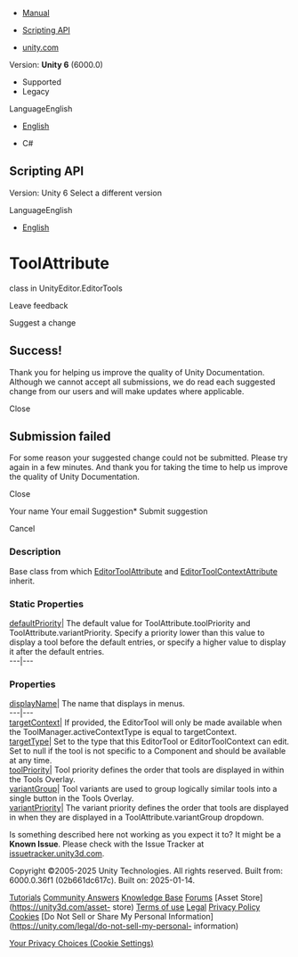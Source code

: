 [ ]()

  * [Manual](../Manual/index.html)
  * [Scripting API](../ScriptReference/index.html)

  * [unity.com](https://unity.com/)

Version: **Unity 6** (6000.0)

  * Supported
  * Legacy

LanguageEnglish

  * [English]()

  * C#

[ ](https://docs.unity3d.com)

## Scripting API

Version: Unity 6 Select a different version

LanguageEnglish

  * [English]()

# ToolAttribute

class in UnityEditor.EditorTools

Leave feedback

Suggest a change

## Success!

Thank you for helping us improve the quality of Unity Documentation. Although
we cannot accept all submissions, we do read each suggested change from our
users and will make updates where applicable.

Close

## Submission failed

For some reason your suggested change could not be submitted. Please <a>try
again</a> in a few minutes. And thank you for taking the time to help us
improve the quality of Unity Documentation.

Close

Your name Your email Suggestion* Submit suggestion

Cancel

[ ]()

### Description

Base class from which
[EditorToolAttribute](EditorTools.EditorToolAttribute.html) and
[EditorToolContextAttribute](EditorTools.EditorToolContextAttribute.html)
inherit.

### Static Properties

[defaultPriority](EditorTools.ToolAttribute-defaultPriority.html)| The default
value for ToolAttribute.toolPriority and ToolAttribute.variantPriority.
Specify a priority lower than this value to display a tool before the default
entries, or specify a higher value to display it after the default entries.  
---|---  
  
### Properties

[displayName](EditorTools.ToolAttribute-displayName.html)| The name that
displays in menus.  
---|---  
[targetContext](EditorTools.ToolAttribute-targetContext.html)| If provided,
the EditorTool will only be made available when the
ToolManager.activeContextType is equal to targetContext.  
[targetType](EditorTools.ToolAttribute-targetType.html)| Set to the type that
this EditorTool or EditorToolContext can edit. Set to null if the tool is not
specific to a Component and should be available at any time.  
[toolPriority](EditorTools.ToolAttribute-toolPriority.html)| Tool priority
defines the order that tools are displayed in within the Tools Overlay.  
[variantGroup](EditorTools.ToolAttribute-variantGroup.html)| Tool variants are
used to group logically similar tools into a single button in the Tools
Overlay.  
[variantPriority](EditorTools.ToolAttribute-variantPriority.html)| The variant
priority defines the order that tools are displayed in when they are displayed
in a ToolAttribute.variantGroup dropdown.  
  
Is something described here not working as you expect it to? It might be a
**Known Issue**. Please check with the Issue Tracker at
[issuetracker.unity3d.com](https://issuetracker.unity3d.com).

Copyright ©2005-2025 Unity Technologies. All rights reserved. Built from:
6000.0.36f1 (02b661dc617c). Built on: 2025-01-14.

[Tutorials](https://unity3d.com/learn) [Community
Answers](https://answers.unity3d.com) [Knowledge
Base](https://support.unity3d.com/hc/en-us)
[Forums](https://forum.unity3d.com) [Asset Store](https://unity3d.com/asset-
store) [Terms of use](https://docs.unity3d.com/Manual/TermsOfUse.html)
[Legal](https://unity.com/legal) [Privacy
Policy](https://unity.com/legal/privacy-policy)
[Cookies](https://unity.com/legal/cookie-policy) [Do Not Sell or Share My
Personal Information](https://unity.com/legal/do-not-sell-my-personal-
information)

[Your Privacy Choices (Cookie Settings)](javascript:void\(0\);)

